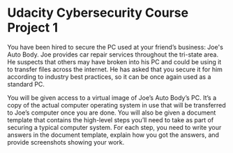 # Udacity Cybersecurity Course Project 1

You have been hired to secure the PC used at your friend’s business: Joe's Auto Body. Joe provides car repair services throughout the tri-state area. He suspects that others may have broken into his PC and could be using it to transfer files across the internet. He has asked that you secure it for him according to industry best practices, so it can be once again used as a standard PC.

You will be given access to a virtual image of Joe’s Auto Body’s PC. It’s a copy of the actual computer operating system in use that will be transferred to Joe’s computer once you are done. You will also be given a document template that contains the high-level steps you’ll need to take as part of securing a typical computer system. For each step, you need to write your answers in the document template, explain how you got the answers, and provide screenshots showing your work. 
